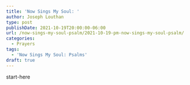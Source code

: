 ```yaml
---
title: 'Now Sings My Soul: '
author: Joseph Louthan
type: post
publishDate: 2021-10-19T20:00:00-06:00
url: /now-sings-my-soul-psalm/2021-10-19-pm-now-sings-my-soul-psalm/
categories:
  - Prayers
tags:
  - 'Now Sings My Soul: Psalms'
draft: true
---
```

<div style="font-variant: small-caps;">

</div>
    start-here
